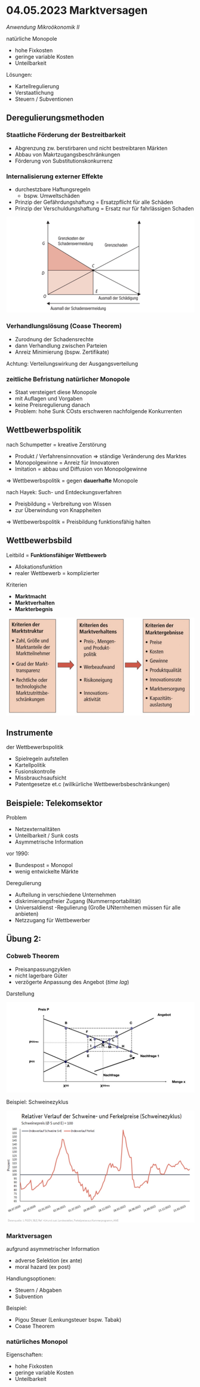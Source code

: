 # 04.05.2023 Marktversagen

*Anwendung Mikroökonomik II*



natürliche Monopole

- hohe Fixkosten
- geringe variable Kosten
- Unteilbarkeit

Lösungen:

- Kartellregulierung
- Verstaatlichung
- Steuern / Subventionen

## Deregulierungsmethoden

### Staatliche Förderung der Bestreitbarkeit

- Abgrenzung zw. berstirbaren und nicht bestreibtaren Märkten
- Abbau von Makrtzugangsbeschränkungen
- Förderung von Substitutionskonkurrenz



### Internalisierung externer Effekte

- durchestzbare Haftungsregeln
    - bspw. Umweltschäden
- Prinzip der Gefährdungshaftung = Ersatzpflicht für alle Schäden
- Prinzip der Verschuldungshaftung = Ersatz nur für fahrlässigen Schaden

![img](../images/2023-05-04_11-42-02.jpg)

### Verhandlungslösung (Coase Theorem)

- Zurodnung der Schadensrechte
- dann Verhandlung zwischen Parteien
- Anreiz Minimierung (bspw. Zertifikate)

Achtung: Verteilungswirkung der Ausgangsverteilung

### zeitliche Befristung natürlicher Monopole

- Staat versteigert diese Monopole
- mit Auflagen und Vorgaben
- keine Preisregulierung danach
- Problem: hohe Sunk COsts erschweren nachfolgende Konkurrenten



## Wettbewerbspolitik

nach Schumpetter = kreative Zerstörung

- Produkt / Verfahrensinnovation => ständige Veränderung des Marktes
- Monopolgewinne = Anreiz für Innovatoren
- Imitation = abbau und Diffusion von Monopolgewinne

=> Wettbewerbspolitik = gegen **dauerhafte** Monopole



nach Hayek: Such- und Entdeckungsverfahren

- Preisbildung = Verbreitung von Wissen
- zur Überwindung von Knappheiten

=> Wettbewerbspolitik = Preisbildung funktionsfähig halten



## Wettbewerbsbild

Leitbild = **Funktionsfähiger Wettbewerb**

- Allokationsfunktion
- realer Wettbewerb = komplizierter

Kriterien

- **Marktmacht**
- **Marktverhalten**
- **Markterbegnis**

![img](../images/2023-05-11_10-53-55.jpg)

## Instrumente

der Wettbewerbspolitik

- Spielregeln aufstellen
- Kartellpolitik
- Fusionskontrolle
- Missbrauchsaufsicht
- Patentgesetze et.c (willkürliche Wettbewerbsbeschränkungen)



## Beispiele: Telekomsektor

Problem

- Netzexternalitäten
- Unteilbarkeit / Sunk costs
- Asymmetrische Information

vor 1990:

- Bundespost = Monopol
- wenig entwickelte Märkte

Deregulierung

- Aufteilung in verschiedene Unternehmen
- diskrimierungsfreier Zugang (Nummernportabilität)
- Universaldienst -Regulierung (Große UNternhemen müssen für alle anbieten)
- Netzzugang für Wettbewerber



## Übung 2:

### Cobweb Theorem

- Preisanpassungzyklen
- nicht lagerbare Güter
- verzögerte Anpassung des Angebot (*time lag*)

Darstellung

![img](../images/2023-05-03_18-08-20.jpg)

Beispiel: Schweinezyklus

![img](../images/2023-05-03_18-09-38.jpg)

### Marktversagen

aufgrund asymmetrischer Information

- adverse Selektion (ex ante)
- moral hazard (ex post)

Handlungsoptionen:

- Steuern / Abgaben 
- Subvention

Beispiel: 

- Pigou Steuer (Lenkungsteuer bspw. Tabak)
- Coase Theorem



### natürliches Monopol

Eigenschaften:

- hohe Fixkosten
- geringe variable Kosten
- Unteilbarkeit



